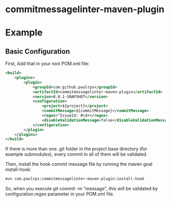 # commitmessagelinter-maven-plugin

# Example

## Basic Configuration
First, Add that in your root POM.xml file:
```xml
<build>
    <plugins>
        <plugin>
            <groupId>com.github.paulrps</groupId>
            <artifactId>commitmessagelinter-maven-plugin</artifactId>
            <version>0.0.1-SNAPSHOT</version>
            <configuration>
                <project>${project}</project>
                <commitMessage>${commitMessage}</commitMessage>
                <regex>^IssueId: #\d+</regex>
                <disableValidationMessage>false</disableValidationMessage>
            </configuration>
        </plugin>
    </plugins>
</build>
```
If there is more than one .git folder in the project base directory (for example submodules), every commit in all of them will be validated.
 
Then, install the hook commit message file by running the maven goal install-hook:
```bash
mvn com.paulrps:commitmessagelinter-maven-plugin:install-hook
```

So, when you execute git commit -m "message", this will be validated by configuration.regex parameter in your POM.xml file.